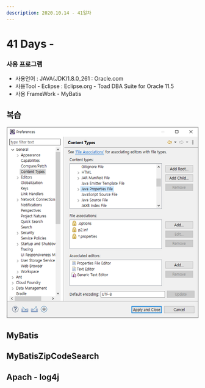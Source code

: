 ```yaml
---
description: 2020.10.14 - 41일차
---
```


# 41 Days -

### 사용 프로그램

* 사용언어 : JAVA\(JDK\)1.8.0\_261 : Oracle.com
* 사용Tool  - Eclipse : Eclipse.org - Toad DBA Suite for Oracle 11.5
* 사용 FrameWork - MyBatis

## 복습

![](../../.gitbook/assets/1%20%2824%29.png)

## MyBatis

## MyBatisZipCodeSearch

## Apach - log4j


